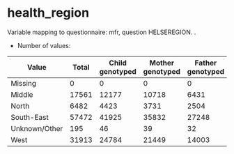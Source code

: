 # health_region
Variable mapping to questionnaire: mfr, question HELSEREGION.
.
- Number of values:

| Value | Total | Child genotyped | Mother genotyped | Father genotyped |
| ----- | ----- | --------------- | ---------------- | ---------------- |
| Missing | 0 | 0 | 0 | 0 |
| Middle | 17561 | 12177 | 10718 |6431 |
| North | 6482 | 4423 | 3731 |2504 |
| South-East | 57472 | 41925 | 35832 |27248 |
| Unknown/Other | 195 | 46 | 39 |32 |
| West | 31913 | 24784 | 21449 |14003 |



